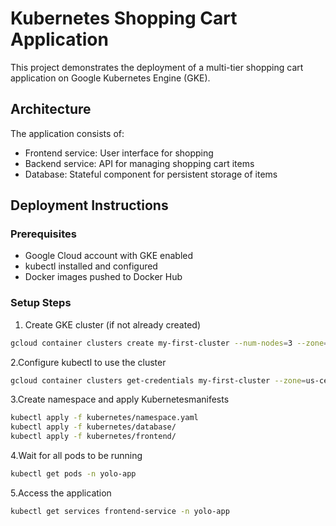 # Kubernetes Shopping Cart Application

This project demonstrates the deployment of a multi-tier shopping cart application on Google Kubernetes Engine (GKE).

## Architecture

The application consists of:
- Frontend service: User interface for shopping
- Backend service: API for managing shopping cart items
- Database: Stateful component for persistent storage of items

## Deployment Instructions

### Prerequisites
- Google Cloud account with GKE enabled
- kubectl installed and configured
- Docker images pushed to Docker Hub

### Setup Steps

1. Create GKE cluster (if not already created)

```bash
gcloud container clusters create my-first-cluster --num-nodes=3 --zone=us-central1-a
```

2.Configure kubectl to use the cluster

```bash
gcloud container clusters get-credentials my-first-cluster --zone=us-central1-a
```
3.Create namespace and apply Kubernetesmanifests

```bash
kubectl apply -f kubernetes/namespace.yaml
kubectl apply -f kubernetes/database/
kubectl apply -f kubernetes/frontend/
```
4.Wait for all pods to be running

```bash
kubectl get pods -n yolo-app
```
5.Access the application

 ```bash
kubectl get services frontend-service -n yolo-app
```
